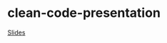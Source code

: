 # clean-code-presentation

[Slides](https://docs.google.com/presentation/d/1PiWF4brWkH_JlMFuIZRVse6CMgZQRNkeBj0bhm773So/edit?usp=sharing)
